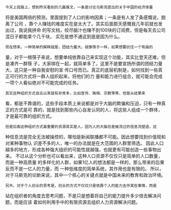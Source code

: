     今天上班路上，想到昨天看到的几篇推文，一条是讨论马斯克提出的关于中国的经济体量
将是美国两倍的预测，里面提到了人口的影响因素；一条是有人发了条感慨说，脱离了公司
，靠个人赚钱的难度实在是太大了。其实后面那天感慨我几年前就也发出过，我说我拼命
的写文档，绞尽脑汁也赚不到100块的订阅费，但是每天去公司混日子都能拿个几千块，
实在是想不通这到底是因为什么。
    
    现在想来，一种简单的解释就是，团结力量大。就像筷子一样，如果想要抗住一个弯曲的
量，对于一根筷子来说，想要单纯依靠自己来实现这个功能，其实比登天还难，但是凑齐一群筷
子，大家绑在一起，就简单多了。这里不是要宣扬所谓的团结力量大，这只是一种自我安慰的宣
传口号而已。真正的底层机制是，如何找到一些真正可行的方式将一群人组织起来，将他们的力
量和能力进行组合，就可能会完成一项个人看似绝对不可能完成的任务。

    其实这种组织方式自古以来就有非常多，比如宣传、贿赂、宗教等等，但是从结果来
看，都是不靠谱的，这些手段本质上来说都是对于大脑的欺骗和压迫，只有一种真正的方式是可
靠的，就是找到那些内心自发认同的人，将这些人组成一个群体，才是最可靠的组织方式。
    
    但是后面这种组织方式最重要的资源其实是人，因为人的大脑总是被流过的信息流塑造，这
种信息流是完全无法被操控的，哪怕是新闻联播都不可能。因此想要找到价值观和对某种事物认
识差不多的人，唯一的办法就是在大范围的人群里筛选。
    因此人口越多的地方，形成各种强大组织的可能性就越强，也就更有可能创造一些事物出
来。
    不过从这个分析也可以看出来，这种人口资源不仅仅只是简单的人口数量，而是一种高质量
的多样化的人群，如果1亿人的想法都是一样的，那么带来的后果反而不是一亿人的力量，而
一种低维度的简单系统，其作用也是有限的。
    所以，对于马斯克的论断来说，其中一个核心的关键点就是中国未来的教育和政治环境。
       
    另外，对于个人创业的思考是，创业的方式不仅仅只是依靠个人的能力去作某些事情，而是
站在组织者的角度去思考问题，不是只是想着将自己的能力提升多少倍去解决问题，而是应该
着如何利用手中的有限资源去组织人力资源解决问题。
